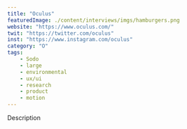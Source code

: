 ```yaml
---
title: "Oculus"
featuredImage: ./content/interviews/imgs/hamburgers.png
website: "https://www.oculus.com/"
twit: "https://twitter.com/oculus"
inst: "https://www.instagram.com/oculus"
category: "O"
tags:
    - Sodo
    - large
    - environmental
    - ux/ui
    - research
    - product
    - motion
---
```


Description
